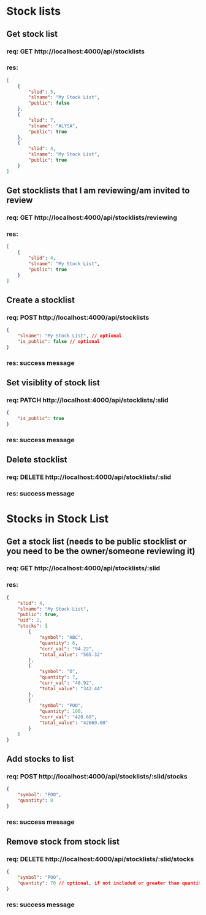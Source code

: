 # Stock lists
## Get stock list
### req: GET http://localhost:4000/api/stocklists
### res: 
```json
[
    {
        "slid": 5,
        "slname": "My Stock List",
        "public": false
    },
    {
        "slid": 7,
        "slname": "ALYSA",
        "public": true
    },
    {
        "slid": 4,
        "slname": "My Stock List",
        "public": true
    }
]
```

## Get stocklists that I am reviewing/am invited to review
### req: GET http://localhost:4000/api/stocklists/reviewing
### res: 
```json
[
    {
        "slid": 4,
        "slname": "My Stock List",
        "public": true
    }
]
```


## Create a stocklist
### req: POST http://localhost:4000/api/stocklists
```json
{
    "slname": "My Stock List", // optional
    "is_public": false // optional
}
```
### res: success message

## Set visiblity of stock list
### req: PATCH http://localhost:4000/api/stocklists/:slid
```json
{
    "is_public": true
}
```
### res: success message

## Delete stocklist
### req: DELETE http://localhost:4000/api/stocklists/:slid
### res: success message


# Stocks in Stock List
## Get a stock list (needs to be public stocklist or you need to be the owner/someone reviewing it)
### req: GET http://localhost:4000/api/stocklists/:slid
### res: 
```json
{
    "slid": 4,
    "slname": "My Stock List",
    "public": true,
    "uid": 2,
    "stocks": [
        {
            "symbol": "ABC",
            "quantity": 6,
            "curr_val": "94.22",
            "total_value": "565.32"
        },
        {
            "symbol": "O",
            "quantity": 7,
            "curr_val": "48.92",
            "total_value": "342.44"
        },
        {
            "symbol": "POO",
            "quantity": 100,
            "curr_val": "420.69",
            "total_value": "42069.00"
        }
    ]
}
```

## Add stocks to list 
### req: POST http://localhost:4000/api/stocklists/:slid/stocks
```json
{
    "symbol": "POO",
    "quantity": 8
}
```
### res: success message

## Remove stock from stock list
### req: DELETE http://localhost:4000/api/stocklists/:slid/stocks
```json
{
    "symbol": "POO",
    "quantity": 70 // optional, if not included or greater than quantity, it will delete the stock 
}
```
### res: success message